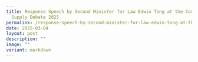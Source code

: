 ```yaml
---
title: Response Speech by Second Minister for Law Edwin Tong at the Committee of
  Supply Debate 2025
permalink: /response-speech-by-second-minister-for-law-edwin-tong-at-the-committee-of-supply-debate-2025/
date: 2025-03-04
layout: post
description: ""
image: ""
variant: markdown
---
```

